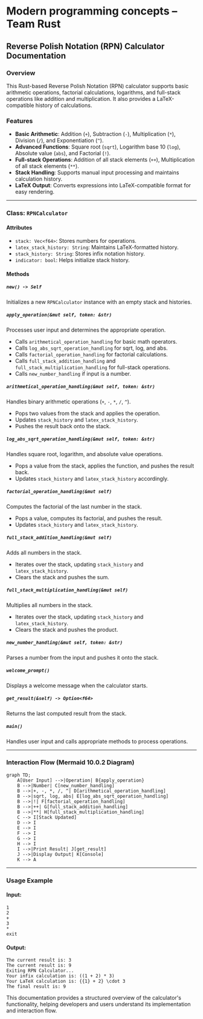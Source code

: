 # Modern programming concepts – Team Rust

## Reverse Polish Notation (RPN) Calculator Documentation

### Overview
This Rust-based Reverse Polish Notation (RPN) calculator supports basic arithmetic operations, factorial calculations, logarithms, and full-stack operations like addition and multiplication. It also provides a LaTeX-compatible history of calculations.

### Features
- **Basic Arithmetic**: Addition (`+`), Subtraction (`-`), Multiplication (`*`), Division (`/`), and Exponentiation (`^`).
- **Advanced Functions**: Square root (`sqrt`), Logarithm base 10 (`log`), Absolute value (`abs`), and Factorial (`!`).
- **Full-stack Operations**: Addition of all stack elements (`++`), Multiplication of all stack elements (`**`).
- **Stack Handling**: Supports manual input processing and maintains calculation history.
- **LaTeX Output**: Converts expressions into LaTeX-compatible format for easy rendering.

---

### Class: `RPNCalculator`

#### Attributes
- `stack: Vec<f64>`: Stores numbers for operations.
- `latex_stack_history: String`: Maintains LaTeX-formatted history.
- `stack_history: String`: Stores infix notation history.
- `indicator: bool`: Helps initialize stack history.

#### Methods

##### `new() -> Self`
Initializes a new `RPNCalculator` instance with an empty stack and histories.

##### `apply_operation(&mut self, token: &str)`
Processes user input and determines the appropriate operation.
- Calls `arithmetical_operation_handling` for basic math operators.
- Calls `log_abs_sqrt_operation_handling` for sqrt, log, and abs.
- Calls `factorial_operation_handling` for factorial calculations.
- Calls `full_stack_addition_handling` and `full_stack_multiplication_handling` for full-stack operations.
- Calls `new_number_handling` if input is a number.

##### `arithmetical_operation_handling(&mut self, token: &str)`
Handles binary arithmetic operations (`+`, `-`, `*`, `/`, `^`).
- Pops two values from the stack and applies the operation.
- Updates `stack_history` and `latex_stack_history`.
- Pushes the result back onto the stack.

##### `log_abs_sqrt_operation_handling(&mut self, token: &str)`
Handles square root, logarithm, and absolute value operations.
- Pops a value from the stack, applies the function, and pushes the result back.
- Updates `stack_history` and `latex_stack_history` accordingly.

##### `factorial_operation_handling(&mut self)`
Computes the factorial of the last number in the stack.
- Pops a value, computes its factorial, and pushes the result.
- Updates `stack_history` and `latex_stack_history`.

##### `full_stack_addition_handling(&mut self)`
Adds all numbers in the stack.
- Iterates over the stack, updating `stack_history` and `latex_stack_history`.
- Clears the stack and pushes the sum.

##### `full_stack_multiplication_handling(&mut self)`
Multiplies all numbers in the stack.
- Iterates over the stack, updating `stack_history` and `latex_stack_history`.
- Clears the stack and pushes the product.

##### `new_number_handling(&mut self, token: &str)`
Parses a number from the input and pushes it onto the stack.

##### `welcome_prompt()`
Displays a welcome message when the calculator starts.

##### `get_result(&self) -> Option<f64>`
Returns the last computed result from the stack.

##### `main()`
Handles user input and calls appropriate methods to process operations.

---

### Interaction Flow (Mermaid 10.0.2 Diagram)

```mermaid
graph TD;
    A[User Input] -->|Operation| B{apply_operation}
    B -->|Number| C[new_number_handling]
    B -->|+, -, *, /, ^| D[arithmetical_operation_handling]
    B -->|sqrt, log, abs| E[log_abs_sqrt_operation_handling]
    B -->|!| F[factorial_operation_handling]
    B -->|++| G[full_stack_addition_handling]
    B -->|**| H[full_stack_multiplication_handling]
    C --> I[Stack Updated]
    D --> I
    E --> I
    F --> I
    G --> I
    H --> I
    I -->|Print Result| J[get_result]
    J -->|Display Output| K[Console]
    K --> A
```

---

### Usage Example
#### Input:
```
1
2
+
3
*
exit
```
#### Output:
```
The current result is: 3
The current result is: 9
Exiting RPN Calculator...
Your infix calculation is: ((1 + 2) * 3)
Your LaTeX calculation is: {{1} + 2} \cdot 3
The final result is: 9
```

This documentation provides a structured overview of the calculator's functionality, helping developers and users understand its implementation and interaction flow.

